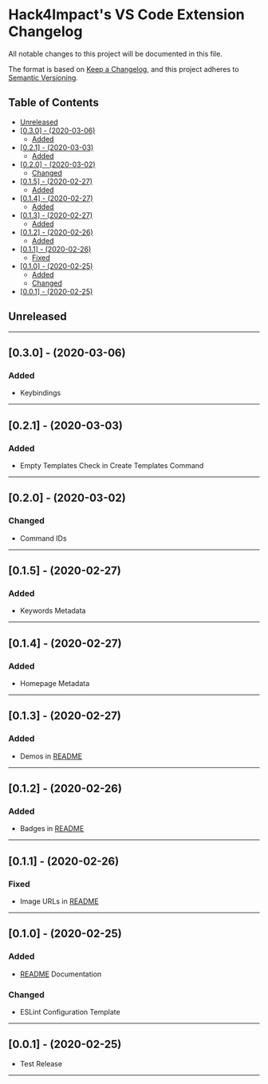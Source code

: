 # Hack4Impact's VS Code Extension Changelog <!-- omit in toc -->

All notable changes to this project will be documented in this file.

The format is based on [Keep a Changelog](http://keepachangelog.com/), and this project adheres to [Semantic Versioning](https://semver.org/spec/v2.0.0.html).

## Table of Contents <!-- omit in toc -->

- [Unreleased](#unreleased)
- [[0.3.0] - (2020-03-06)](#030---2020-03-06)
  - [Added](#added)
- [[0.2.1] - (2020-03-03)](#021---2020-03-03)
  - [Added](#added-1)
- [[0.2.0] - (2020-03-02)](#020---2020-03-02)
  - [Changed](#changed)
- [[0.1.5] - (2020-02-27)](#015---2020-02-27)
  - [Added](#added-2)
- [[0.1.4] - (2020-02-27)](#014---2020-02-27)
  - [Added](#added-3)
- [[0.1.3] - (2020-02-27)](#013---2020-02-27)
  - [Added](#added-4)
- [[0.1.2] - (2020-02-26)](#012---2020-02-26)
  - [Added](#added-5)
- [[0.1.1] - (2020-02-26)](#011---2020-02-26)
  - [Fixed](#fixed)
- [[0.1.0] - (2020-02-25)](#010---2020-02-25)
  - [Added](#added-6)
  - [Changed](#changed-1)
- [[0.0.1] - (2020-02-25)](#001---2020-02-25)

## Unreleased

---

## [0.3.0] - (2020-03-06)

### Added

- Keybindings

---

## [0.2.1] - (2020-03-03)

### Added

- Empty Templates Check in Create Templates Command

---

## [0.2.0] - (2020-03-02)

### Changed

- Command IDs

---

## [0.1.5] - (2020-02-27)

### Added

- Keywords Metadata

---

## [0.1.4] - (2020-02-27)

### Added

- Homepage Metadata

---

## [0.1.3] - (2020-02-27)

### Added

- Demos in [README]

---

## [0.1.2] - (2020-02-26)

### Added

- Badges in [README]

---

## [0.1.1] - (2020-02-26)

### Fixed

- Image URLs in [README]

---

## [0.1.0] - (2020-02-25)

### Added

- [README] Documentation

### Changed

- ESLint Configuration Template

---

## [0.0.1] - (2020-02-25)

- Test Release

---

<!-- Start Reference Links -->

[readme]: https://github.com/hack4impact/vscode-extension#readme
